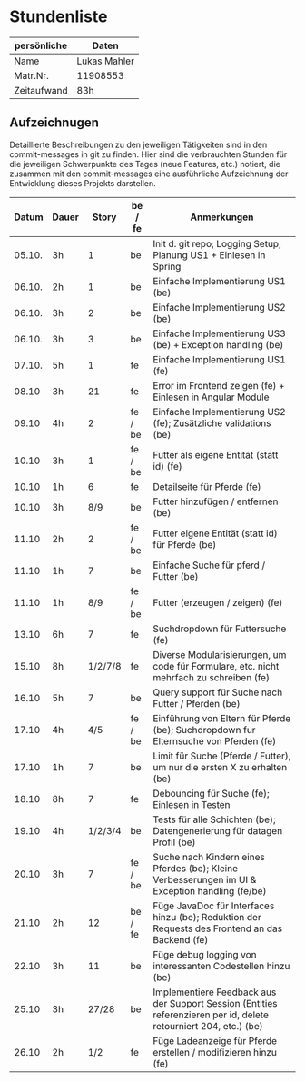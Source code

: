 # Stundenliste

persönliche | Daten
------------|--------
Name        | Lukas Mahler
Matr.Nr.    | 11908553
Zeitaufwand | 83h

## Aufzeichnugen

Detaillierte Beschreibungen zu den jeweiligen Tätigkeiten sind in den commit-messages in git zu finden.
Hier sind die verbrauchten Stunden für die jeweiligen Schwerpunkte des Tages (neue Features, etc.) notiert,
die zusammen mit den commit-messages eine ausführliche Aufzeichnung der Entwicklung dieses Projekts darstellen.

Datum   | Dauer | Story | be / fe   | Anmerkungen
--------|-------|-------|-----------|----------------
05.10.  | 3h    | 1     | be        | Init d. git repo; Logging Setup; Planung US1 + Einlesen in Spring
06.10.  | 2h    | 1     | be        | Einfache Implementierung US1 (be)
06.10.  | 3h    | 2     | be        | Einfache Implementierung US2 (be)
06.10.  | 3h    | 3     | be        | Einfache Implementierung US3 (be) + Exception handling (be)
07.10.  | 5h    | 1     | fe        | Einfache Implementierung US1 (fe)
08.10   | 3h    | 21    | fe        | Error im Frontend zeigen (fe) + Einlesen in Angular Module
09.10   | 4h    | 2     | fe / be   | Einfache Implementierung US2 (fe); Zusätzliche validations (be)
10.10   | 3h    | 1     | fe / be   | Futter als eigene Entität (statt id) (fe)
10.10   | 1h    | 6     | fe        | Detailseite für Pferde (fe)
10.10   | 3h    | 8/9   | be        | Futter hinzufügen / entfernen (be)
11.10   | 2h    | 2     | fe / be   | Futter eigene Entität (statt id) für Pferde (be) 
11.10   | 1h    | 7     | be        | Einfache Suche für pferd / Futter (be)
11.10   | 1h    | 8/9   | fe / be   | Futter (erzeugen / zeigen) (fe)
13.10   | 6h    | 7     | fe        | Suchdropdown für Futtersuche (fe)
15.10   | 8h    |1/2/7/8| fe        | Diverse Modularisierungen, um code für Formulare, etc. nicht mehrfach zu schreiben (fe)
16.10   | 5h    | 7     | be        | Query support für Suche nach Futter / Pferden (be)
17.10   | 4h    | 4/5   | fe / be   | Einführung von Eltern für Pferde (be); Suchdropdown fur Elternsuche von Pferden (fe)
17.10   | 1h    | 7     | be        | Limit für Suche (Pferde / Futter), um nur die ersten X zu erhalten (be)
18.10   | 8h    | 7     | fe        | Debouncing für Suche (fe); Einlesen in Testen
19.10   | 4h    |1/2/3/4| be        | Tests für alle Schichten (be); Datengenerierung für datagen Profil (be)
20.10   | 3h    | 7     | fe / be   | Suche nach Kindern eines Pferdes (be); Kleine Verbesserungen im UI & Exception handling (fe/be)
21.10   | 2h    | 12    | be / fe   | Füge JavaDoc für Interfaces hinzu (be); Reduktion der Requests des Frontend an das Backend (fe)
22.10   | 3h    | 11    | be        | Füge debug logging von interessanten Codestellen hinzu (be)
25.10   | 3h    | 27/28 | be        | Implementiere Feedback aus der Support Session (Entities referenzieren per id, delete retourniert 204, etc.) (be)
26.10   | 2h    | 1/2   | fe        | Füge Ladeanzeige für Pferde erstellen / modifizieren hinzu (fe)
